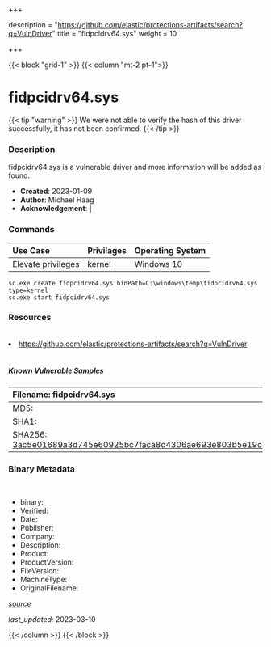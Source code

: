 +++

description = "https://github.com/elastic/protections-artifacts/search?q=VulnDriver"
title = "fidpcidrv64.sys"
weight = 10

+++


{{< block "grid-1" >}}
{{< column "mt-2 pt-1">}}




# fidpcidrv64.sys 


{{< tip "warning" >}}
We were not able to verify the hash of this driver successfully, it has not been confirmed.
{{< /tip >}}




### Description


fidpcidrv64.sys is a vulnerable driver and more information will be added as found.


- **Created**: 2023-01-09
- **Author**: Michael Haag
- **Acknowledgement**:  | [](https://twitter.com/)

### Commands

| Use Case | Privilages | Operating System | 
|:---- | ---- | ---- |
| Elevate privileges | kernel | Windows 10 |

```
sc.exe create fidpcidrv64.sys binPath=C:\windows\temp\fidpcidrv64.sys type=kernel
sc.exe start fidpcidrv64.sys
```

### Resources
<br>


<li><a href=" https://github.com/elastic/protections-artifacts/search?q=VulnDriver"> https://github.com/elastic/protections-artifacts/search?q=VulnDriver</a></li>


<br>


##### Known Vulnerable Samples

| Filename: fidpcidrv64.sys |
|:---- |
|MD5: <a href="https://www.virustotal.com/gui/file/{&#39;Filename&#39;: &#39;fidpcidrv64.sys&#39;, &#39;MD5&#39;: &#39;&#39;, &#39;SHA1&#39;: &#39;&#39;, &#39;SHA256&#39;: &#39;3ac5e01689a3d745e60925bc7faca8d4306ae693e803b5e19c94906dc30add46&#39;}"></a>|
|SHA1: <a href="https://www.virustotal.com/gui/file/{&#39;Filename&#39;: &#39;fidpcidrv64.sys&#39;, &#39;MD5&#39;: &#39;&#39;, &#39;SHA1&#39;: &#39;&#39;, &#39;SHA256&#39;: &#39;3ac5e01689a3d745e60925bc7faca8d4306ae693e803b5e19c94906dc30add46&#39;}"></a>|
|SHA256: <a href="https://www.virustotal.com/gui/file/{&#39;Filename&#39;: &#39;fidpcidrv64.sys&#39;, &#39;MD5&#39;: &#39;&#39;, &#39;SHA1&#39;: &#39;&#39;, &#39;SHA256&#39;: &#39;3ac5e01689a3d745e60925bc7faca8d4306ae693e803b5e19c94906dc30add46&#39;}">3ac5e01689a3d745e60925bc7faca8d4306ae693e803b5e19c94906dc30add46</a>|




### Binary Metadata
<br>

- binary: 
- Verified: 
- Date: 
- Publisher: 
- Company: 
- Description: 
- Product: 
- ProductVersion: 
- FileVersion: 
- MachineType: 
- OriginalFilename: 

[*source*](https://github.com/magicsword-io/LOLDrivers/tree/main/yaml/fidpcidrv64.sys.yml)

*last_updated:* 2023-03-10


{{< /column >}}
{{< /block >}}
